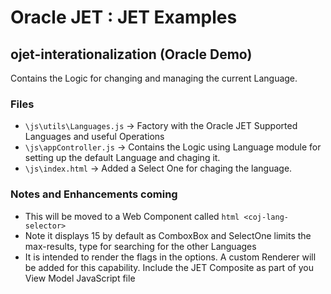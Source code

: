 # Oracle JET : JET Examples

## ojet-interationalization (Oracle Demo)

Contains the Logic for changing and managing the current Language.

### Files
- ```\js\utils\Languages.js```  -> Factory with the Oracle JET Supported Languages and useful Operations
- ```\js\appController.js``` -> Contains the Logic using Language module for setting up the default Language and chaging it.
- ```\js\index.html``` -> Added a Select One for chaging the language.

### Notes and Enhancements coming
- This will be moved to a Web Component called ```html <coj-lang-selector>```
- Note it displays 15 by default as ComboxBox and SelectOne limits the max-results, type for searching for the other Languages
- It is intended to render the flags in the options. A custom Renderer will be added for this capability.
Include the JET Composite as part of you View Model JavaScript file
